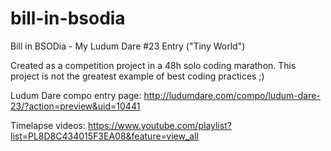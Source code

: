 # bill-in-bsodia
Bill in BSODia - My Ludum Dare #23 Entry ("Tiny World")

Created as a competition project in a 48h solo coding marathon. This project is not the greatest example of best coding practices ;)

Ludum Dare compo entry page: http://ludumdare.com/compo/ludum-dare-23/?action=preview&uid=10441

Timelapse videos: https://www.youtube.com/playlist?list=PL8D8C434015F3EA08&feature=view_all
